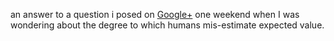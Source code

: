 an answer to a question i posed on [Google+](https://plus.google.com/u/0/108767398608071205202/posts/i4S1Rv4CquZ) one weekend when I was wondering about the degree to which humans mis-estimate expected value.